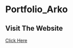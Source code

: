 # Portfolio_Arko

<div> <h2> Visit The Website </h2>
  <a href="https://github.io/Arko27/Portfolio_Arko/Portfolio_Arko">Click Here</a>
